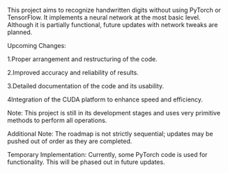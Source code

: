 This project aims to recognize handwritten digits without using PyTorch or TensorFlow. It implements a neural network at the most basic level. Although it is partially functional, future updates with network tweaks are planned.

Upcoming Changes:

1.Proper arrangement and restructuring of the code.

2.Improved accuracy and reliability of results.

3.Detailed documentation of the code and its usability.

4Integration of the CUDA platform to enhance speed and efficiency.

Note: This project is still in its development stages and uses very primitive methods to perform all operations.

Additional Note: The roadmap is not strictly sequential; updates may be pushed out of order as they are completed.

Temporary Implementation: Currently, some PyTorch code is used for functionality. This will be phased out in future updates.
                

